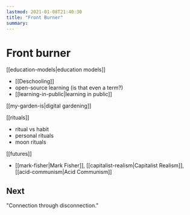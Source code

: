 ```yaml
---
lastmod: 2021-01-08T21:40:30
title: "Front Burner"
summary:
---
```


# Front burner

[[education-models|education models]]
  - [[Deschooling]]
  - open-source learning (is that even a term?)
  - [[learning-in-public|learning in public]]

[[my-garden-is|digital gardening]]

[[rituals]]
  - ritual vs habit
  - personal rituals
  - moon rituals

[[futures]]
- [[mark-fisher|Mark Fisher]], [[capitalist-realism|Capitalist Realism]], [[acid-communism|Acid Communism]]


## Next


 "Connection through disconnection."
